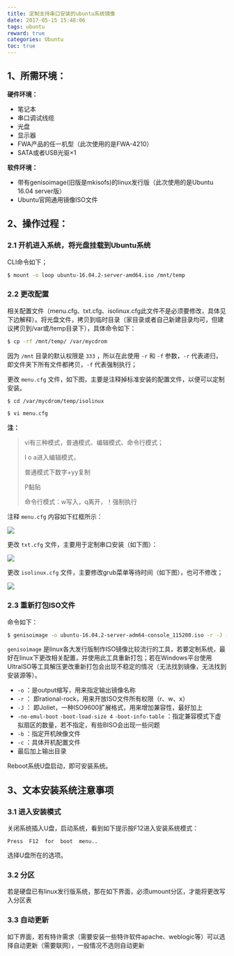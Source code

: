 ```yaml
---
title: 定制支持串口安装的ubuntu系统镜像
date: 2017-05-15 15:48:06
tags: ubuntu
reward: true
categories: Ubuntu
toc: true
---
```


## 1、所需环境：

**硬件环境：**

* 笔记本
* 串口调试线缆
* 光盘
* 显示器
* FWA产品的任一机型（此次使用的是FWA-4210）
* SATA或者USB光驱×1

**软件环境：**

* 带有genisoimage(旧版是mkisofs)的linux发行版（此次使用的是Ubuntu 16.04 server版）
* Ubuntu官网通用镜像ISO文件

<!-- more -->

## 2、操作过程：

### 2.1 开机进入系统，将光盘挂载到Ubuntu系统 

CLI命令如下；

```bash
$ mount -o loop ubuntu-16.04.2-server-amd64.iso /mnt/temp
```

### 2.2 更改配置

相关配置文件（menu.cfg、txt.cfg、isolinux.cfg此文件不是必须要修改，具体见下边解释）。将光盘文件，拷贝到临时目录（家目录或者自己新建目录均可，但建议拷贝到/var或/temp目录下），具体命令如下：

```bash
$ cp -rf /mnt/temp/ /var/mycdrom
```

因为 `/mnt` 目录的默认权限是 `333` ，所以在此使用 `-r` 和 `-f` 参数，`-r` 代表递归，即文件夹下所有文件都拷贝，`-f` 代表强制执行；

更改 `menu.cfg` 文件，如下图，主要是注释掉标准安装的配置文件，以便可以定制安装。

```bash
$ cd /var/mycdrom/temp/isolinux

$ vi menu.cfg
```

**注：**

> vi有三种模式，普通模式、编辑模式、命令行模式；
>
> I o a进入编辑模式，
>
> 普通模式下数字+yy复制
>
> P黏贴
>
> 命令行模式：w写入，q离开，！强制执行

注释 `menu.cfg` 内容如下红框所示：

![](http://i.imgur.com/JM99sFZ.png)

更改 `txt.cfg` 文件，主要用于定制串口安装（如下图）：

![](http://i.imgur.com/pA7ruhP.png)

更改 `isolinux.cfg` 文件，主要修改grub菜单等待时间（如下图），也可不修改；

![](http://i.imgur.com/jE4zoMG.png)

### 2.3 重新打包ISO文件

命令如下：

```bash
$ genisoimage -o ubuntu-16.04.2-server-adm64-console_115200.iso -r -J -no-emul-boot -boot-load-size 4 -boot-info-table -b isolinux/isolinux.bin -c isolinux/boot.cat /var/mycdrom/temp
```

`genisoimage` 是linux各大发行版制作ISO镜像比较流行的工具，若要定制系统，最好在linux下更改相关配置，并使用此工具重新打包；若在Windows平台使用UltraISO等工具解压更改重新打包会出现不稳定的情况（无法找到镜像，无法找到安装源等）。

* `-o` ：是output缩写，用来指定输出镜像名称
* `-r` ： 即rational-rock，用来开放ISO文件所有权限（r、w、x） 
* `-J` ： 即Joliet，一种ISO9600扩展格式，用来增加兼容性，最好加上
* `-no-emul-boot`  `-boot-load-size 4`  `-boot-info-table` ：指定兼容模式下虚拟扇区的数量，若不指定，有些BISO会出现一些问题
* `-b` ：指定开机映像文件
* `-c` ：具体开机配置文件
* 最后加上输出目录

Reboot系统U盘启动，即可安装系统。

## 3、文本安装系统注意事项

### 3.1 进入安装模式

关闭系统插入U盘，启动系统，看到如下提示按F12进入安装系统模式：

```text
Press  F12  for  boot  menu..
```

选择U盘所在的选项。

### 3.2 分区

若是硬盘已有linux发行版系统，那在如下界面，必须umount分区，才能将更改写入分区表





### 3.3 自动更新

如下界面，若有特许需求（需要安装一些特许软件apache、weblogic等）可以选择自动更新（需要联网），一般情况不选则自动更新
